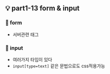 ## 💡 part1-13 form & input

### 🔹 form
- 서버관련 태그

### 🔹 input
- 여러가지 타입이 있다
- `input[type=text]` 같은 문법으로도 css적용가능